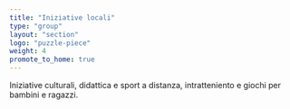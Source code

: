 ```yaml
---
title: "Iniziative locali"
type: "group"
layout: "section"
logo: "puzzle-piece"
weight: 4
promote_to_home: true
---
```


Iniziative culturali, didattica e sport a distanza, intratteniento e giochi per bambini e ragazzi.
